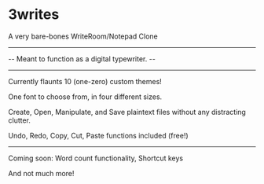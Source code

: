# 3writes
A very bare-bones WriteRoom/Notepad Clone
________________________________________________________

-- Meant to function as a digital typewriter. --
________________________________________________________

Currently flaunts 10 (one-zero) custom themes!

One font to choose from, in four different sizes.

Create, Open, Manipulate, and Save plaintext files without any distracting clutter.

Undo, Redo, Copy, Cut, Paste functions included (free!)

________________________________________________________


Coming soon:
    Word count functionality,
    Shortcut keys
    
And not much more!
